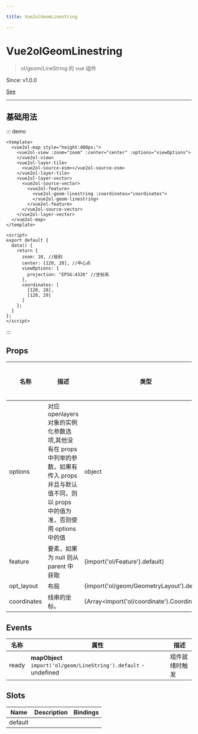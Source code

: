 ```yaml
---

title: Vue2olGeomLinestring

---
```


# Vue2olGeomLinestring

> ol/geom/LineString 的 vue 组件

Since: v1.0.0

[See](https://openlayers.org/en/latest/apidoc/module-ol_geom_LineString-LineString.html)

---

## 基础用法

::: demo

```vue
<template>
  <vue2ol-map style="height:400px;">
    <vue2ol-view :zoom="zoom" :center="center" :options="viewOptions">
    </vue2ol-view>
    <vue2ol-layer-tile>
      <vue2ol-source-osm></vue2ol-source-osm>
    </vue2ol-layer-tile>
    <vue2ol-layer-vector>
      <vue2ol-source-vector>
        <vue2ol-feature>
          <vue2ol-geom-linestring :coordinates="coordinates">
          </vue2ol-geom-linestring>
        </vue2ol-feature>
      </vue2ol-source-vector>
    </vue2ol-layer-vector>
  </vue2ol-map>
</template>

<script>
export default {
  data() {
    return {
      zoom: 10, //级别
      center: [120, 28], //中心点
      viewOptions: {
        projection: "EPSG:4326" //坐标系
      },
      coordinates: [
        [120, 28],
        [120, 29]
      ]
    };
  }
};
</script>
```

:::

## Props

| 名称        | 描述                                                                                                                                                  | 类型                                        | 取值范围 | 默认值 |
| ----------- | ----------------------------------------------------------------------------------------------------------------------------------------------------- | ------------------------------------------- | -------- | ------ |
| options     | 对应 openlayers 对象的实例化参数选项,其他没有在 props 中列举的参数，如果有传入 props 并且与默认值不同，则以 props 中的值为准，否则使用 options 中的值 | object                                      | -        |        |
| feature     | 要素，如果为 null 则从 parent 中获取                                                                                                                  | {import('ol/Feature').default}              | -        |        |
| opt_layout  | 布局                                                                                                                                                  | {import('ol/geom/GeometryLayout').default}  | -        |        |
| coordinates | 线串的坐标。                                                                                                                                          | {Array<import('ol/coordinate').Coordinate>} | -        |        |

## Events

| 名称  | 属性                                                             | 描述           |
| ----- | ---------------------------------------------------------------- | -------------- |
| ready | **mapObject** `import('ol/geom/LineString').default` - undefined | 组件就绪时触发 |

## Slots

| Name    | Description | Bindings |
| ------- | ----------- | -------- |
| default |             |          |
